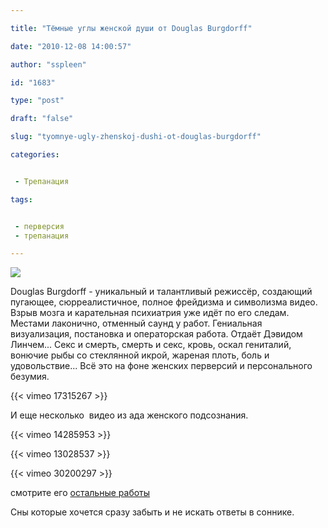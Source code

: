 ```yaml
---

title: "Тёмные углы женской души от Douglas Burgdorff"

date: "2010-12-08 14:00:57"

author: "sspleen"

id: "1683"

type: "post"

draft: "false"

slug: "tyomnye-ugly-zhenskoj-dushi-ot-douglas-burgdorff"

categories:


 - Трепанация

tags:


 - перверсия
 - трепанация

---
```

[![](/uploads/2012/05/Douglas-Burgdorff.jpg)](/2010/12/tyomnye-ugly-zhenskoj-dushi-ot-douglas-burgdorff/douglas-burgdorff/)  
  
Douglas Burgdorff - уникальный и талантливый режиссёр, создающий пугающее, сюрреалистичное, полное фрейдизма и символизма видео. Взрыв мозга и карательная психиатрия уже идёт по его следам. Местами лаконично, отменный саунд у работ. Гениальная визуализация, постановка и операторская работа. Отдаёт Дэвидом Линчем... Секс и смерть, смерть и секс, кровь, оскал гениталий, вонючие рыбы со стеклянной икрой, жареная плоть, боль и удовольствие... Всё это на фоне женских перверсий и персонального безумия.  
  
{{< vimeo 17315267 >}}  
  
И еще несколько  видео из ада женского подсознания.  
  
{{< vimeo 14285953 >}}  
  
{{< vimeo 13028537 >}}  
  
{{< vimeo 30200297 >}}  
  
смотрите его [остальные работы](http://vimeo.com/user375437)  
  
Сны которые хочется сразу забыть и не искать ответы в соннике.